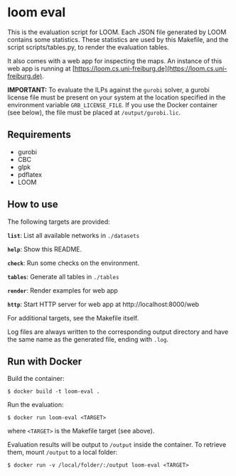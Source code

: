 # loom eval

This is the evaluation script for LOOM. Each JSON file generated by LOOM contains some statistics. These statistics are used by this Makefile, and the script scripts/tables.py, to render the evaluation tables.

It also comes with a web app for inspecting the maps. An instance of this web app is running at [https://loom.cs.uni-freiburg.de](https://loom.cs.uni-freiburg.de).

**IMPORTANT:** To evaluate the ILPs against the `gurobi` solver, a gurobi license file must be present on your system at the location specified in the environment variable `GRB_LICENSE_FILE`. If you use the Docker container (see below), the file must be placed at `/output/gurobi.lic`.

## Requirements

 * gurobi
 * CBC
 * glpk
 * pdflatex
 * LOOM

## How to use

The following targets are provided:

**`list`**: List all available networks in `./datasets`

**`help`**: Show this README.

**`check`**: Run some checks on the environment.

**`tables`**: Generate all tables in `./tables`

**`render`**: Render examples for web app

**`http`**: Start HTTP server for web app at http://localhost:8000/web

For additional targets, see the Makefile itself.

Log files are always written to the corresponding output directory and have the same name as the generated file, ending with `.log`.

## Run with Docker

Build the container:

    $ docker build -t loom-eval .

Run the evaluation:

    $ docker run loom-eval <TARGET>

where `<TARGET>` is the Makefile target (see above).

Evaluation results will be output to `/output` inside the container. To retrieve them, mount `/output` to a local folder:

    $ docker run -v /local/folder/:/output loom-eval <TARGET>

